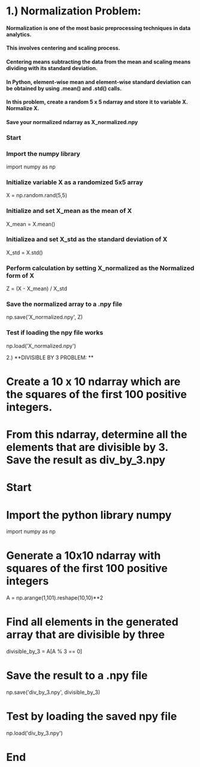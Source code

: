 # 1.) Normalization Problem:
#### Normalization is one of the most basic preprocessing techniques in data analytics.
#### This involves centering and scaling process.
#### Centering means subtracting the data from the mean and scaling means dividing with its standard deviation.
#### In Python, element-wise mean and element-wise standard deviation can be obtained by using .mean() and .std() calls.
#### In this problem, create a random 5 x 5 ndarray and store it to variable X. Normalize X.
#### Save your normalized ndarray as X_normalized.npy

### Start 
### Import the numpy library
import numpy as np
### Initialize variable X as a randomized 5x5 array
X = np.random.rand(5,5)
### Initialize and set X_mean as the mean of X
X_mean = X.mean()
### Initializea and set X_std as the standard deviation of X
X_std = X.std()
### Perform calculation by setting X_normalized as the Normalized form of X
Z = (X - X_mean) / X_std
### Save the normalized array to a .npy file
np.save('X_normalized.npy', Z)
### Test if loading the npy file works
np.load('X_normalized.npy')




2.) **DIVISIBLE BY 3 PROBLEM: **
# Create a 10 x 10 ndarray which are the squares of the first 100 positive integers.
# From this ndarray, determine all the elements that are divisible by 3. Save the result as div_by_3.npy

# Start
# Import the python library numpy
import numpy as np
# Generate a 10x10 ndarray with squares of the first 100 positive integers
A = np.arange(1,101).reshape(10,10)**2
# Find all elements in the generated array that are divisible by three
divisible_by_3 = A[A % 3 == 0]
# Save the result to a .npy file
np.save('div_by_3.npy', divisible_by_3)
# Test by loading the saved npy file
np.load('div_by_3.npy')
# End
